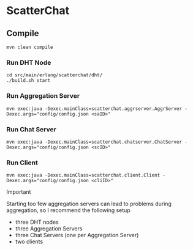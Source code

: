 # ScatterChat

## Compile
```
mvn clean compile
```

### Run DHT Node
```
cd src/main/erlang/scatterchat/dht/
./build.sh start
```

### Run Aggregation Server
```
mvn exec:java -Dexec.mainClass=scatterchat.aggrserver.AggrServer -Dexec.args="config/config.json <saID>"
```

### Run Chat Server
```
mvn exec:java -Dexec.mainClass=scatterchat.chatserver.ChatServer -Dexec.args="config/config.json <scID>"
```

### Run Client
```
mvn exec:java -Dexec.mainClass=scatterchat.client.Client -Dexec.args="config/config.json <cliID>"
```
> [!IMPORTANT]  
> Starting too few aggregation servers can lead to problems during aggregation, so I recommend the following setup
> - three DHT nodes
> - three Aggregation Servers
> - three Chat Servers (one per Aggregation Server)
> - two clients
